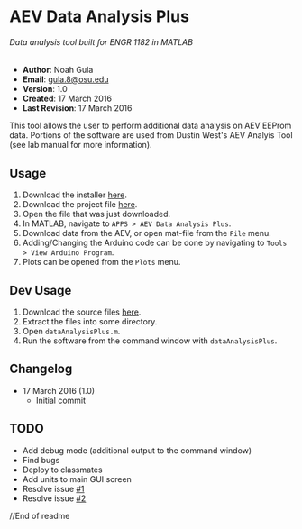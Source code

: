 # AEV Data Analysis Plus
###### Data analysis tool built for ENGR 1182 in MATLAB

- **Author**: Noah Gula
- **Email**: gula.8@osu.edu
- **Version**: 1.0
- **Created**: 17 March 2016
- **Last Revision**: 17 March 2016

This tool allows the user to perform additional data analysis on AEV EEProm data. Portions of the software are used from Dustin West's AEV Analyis Tool (see lab manual for more information). 

## Usage
1. Download the installer [here](https://github.com/gulanr/dataAnalysisPlus/blob/master/AEV%20Data%20Analysis%20Plus.mlappinstall?raw=true).
2. Download the project file [here](https://github.com/gulanr/dataAnalysisPlus/raw/master/AEV%20Data%20Analysis%20Plus.prj).
3. Open the file that was just downloaded.
4. In MATLAB, navigate to `APPS > AEV Data Analysis Plus`.
5. Download data from the AEV, or open mat-file from the `File` menu.
6. Adding/Changing the Arduino code can be done by navigating to `Tools > View Arduino Program`.
7. Plots can be opened from the `Plots` menu.

## Dev Usage
1. Download the source files [here](https://github.com/gulanr/dataAnalysisPlus/archive/master.zip).
2. Extract the files into some directory.
3. Open `dataAnalysisPlus.m`.
4. Run the software from the command window with `dataAnalysisPlus`.

## Changelog
- 17 March 2016 (1.0)
  - Initial commit

## TODO
- Add debug mode (additional output to the command window)
- Find bugs
- Deploy to classmates
- Add units to main GUI screen
- Resolve issue [#1](https://github.com/gulanr/dataAnalysisPlus/issues/1)
- Resolve issue [#2](https://github.com/gulanr/dataAnalysisPlus/issues/2)

//End of readme

